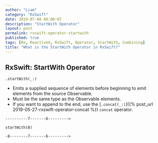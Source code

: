 ```yaml
---
author: "Liam"
category: "RxSwift"
date: 2019-07-08 00:00:07
description: "StartWith Operator"
layout: post
permalink: rxswift-operator-startwith
published: true
tags: [Rx, ReactiveX, RxSwift, Operator, StartWith, Combining]
title: "What is the StartWith Operator in RxSwift?"
---
```


## RxSwift: StartWith Operator

`.startWith(_:)`

- Emits a supplied sequence of elements before beginning to emit elements from the source Observable.
- Must be the same type as the Observable elements.
- If you want to append to the end, use the [`.concat(_:)`]({% post_url 2019-05-27-rxswift-operator-concat %}) `concat` operator.

```
----------7-------6--------->

startWith(8)

-8--------7-------6--------->
```
